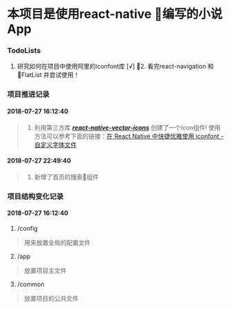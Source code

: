 # 本项目是使用react-native 编写的小说App

### TodoLists
1. 研究如何在项目中使用阿里的iconfont库 [√]
2. 看完react-navigation 和 FlatList 并尝试使用！
### 项目推进记录

#### 2018-07-27 16:12:40
>1. 利用第三方库 [___react-native-vector-icons___](https://github.com/oblador/react-native-vector-icons) 创建了一个Icon组件! 使用方法可以参考下面的链接：[在 React Native 中快捷优雅使用 iconfont - 自定义字体文件](https://www.jianshu.com/p/325d4b9955d3)

#### 2018-07-27 22:49:40
>1. 新增了首页的搜索组件 

### 项目结构变化记录
#### 2018-07-27 16:12:40
1. /config
> 用来放置全局的配置文件
2. /app
> 放置项目主文件 
3. /common
> 放置项目的公共文件